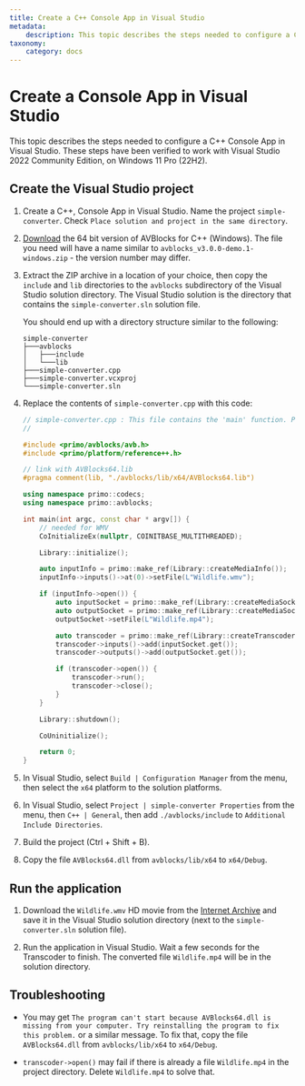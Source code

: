 ```yaml
---
title: Create a C++ Console App in Visual Studio
metadata:
    description: This topic describes the steps needed to configure a C++ console application in Visual Studio.
taxonomy:
    category: docs
---
```


# Create a Console App in Visual Studio

This topic describes the steps needed to configure a C++ Console App in Visual Studio. These steps have been verified to work with Visual Studio 2022 Community Edition, on Windows 11 Pro (22H2).

## Create the Visual Studio project

1. Create a C++, Console App in Visual Studio. Name the project `simple-converter`. Check `Place solution and project in the same directory`. 

2. [Download](https://github.com/avblocks/avblocks-core/releases/) the 64 bit version of AVBlocks for C++ (Windows). The file you need will have a name similar to `avblocks_v3.0.0-demo.1-windows.zip` - the version number may differ. 

3. Extract the ZIP archive in a location of your choice, then copy the `include` and `lib` directories to the `avblocks` subdirectory of the Visual Studio solution directory. The Visual Studio solution is the directory that contains the `simple-converter.sln` solution file.
    
    You should end up with a directory structure similar to the following:

    ```
    simple-converter
    ├───avblocks
    │   ├───include
    │   └───lib
    ├───simple-converter.cpp
    ├───simple-converter.vcxproj
    └───simple-converter.sln
    ```

4. Replace the contents of `simple-converter.cpp` with this code:

    ```cpp
    // simple-converter.cpp : This file contains the 'main' function. Program execution begins and ends there.
    //

    #include <primo/avblocks/avb.h>
    #include <primo/platform/reference++.h>

    // link with AVBlocks64.lib
    #pragma comment(lib, "./avblocks/lib/x64/AVBlocks64.lib")

    using namespace primo::codecs;
    using namespace primo::avblocks;

    int main(int argc, const char * argv[]) {
        // needed for WMV
        CoInitializeEx(nullptr, COINITBASE_MULTITHREADED);

        Library::initialize();

        auto inputInfo = primo::make_ref(Library::createMediaInfo());
        inputInfo->inputs()->at(0)->setFile(L"Wildlife.wmv");

        if (inputInfo->open()) {
            auto inputSocket = primo::make_ref(Library::createMediaSocket(inputInfo.get()));
            auto outputSocket = primo::make_ref(Library::createMediaSocket(Preset::Video::Generic::MP4::Base_H264_AAC));
            outputSocket->setFile(L"Wildlife.mp4");

            auto transcoder = primo::make_ref(Library::createTranscoder());
            transcoder->inputs()->add(inputSocket.get());
            transcoder->outputs()->add(outputSocket.get());

            if (transcoder->open()) {
                transcoder->run();
                transcoder->close();
            }
        }

        Library::shutdown();

        CoUninitialize();

        return 0;
    }
    ```

5. In Visual Studio, select `Build | Configuration Manager` from the menu, then select the `x64` platform to the solution platforms.

6. In Visual Studio, select `Project | simple-converter Properties` from the menu, then `C++ | General`, then add `./avblocks/include` to `Additional Include Directories`.

7. Build the project (Ctrl + Shift + B).

8. Copy the file `AVBlocks64.dll` from `avblocks/lib/x64` to `x64/Debug`. 

## Run the application

1. Download the `Wildlife.wmv` HD movie from the [Internet Archive](https://archive.org/download/WildlifeHd/Wildlife.wmv) and save it in the Visual Studio solution directory (next to the  `simple-converter.sln` solution file).

2. Run the application in Visual Studio. Wait a few seconds for the Transcoder to finish. The converted file `Wildlife.mp4` will be in the solution directory.   

## Troubleshooting

* You may get `The program can't start because AVBlocks64.dll is missing from your computer. Try reinstalling the program to fix this problem.` or a similar message. To fix that, copy the file `AVBlocks64.dll` from `avblocks/lib/x64` to `x64/Debug`.

* `transcoder->open()` may fail if there is already a file `Wildlife.mp4` in the project directory. Delete `Wildlife.mp4` to solve that.   

